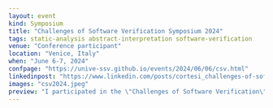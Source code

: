 ```yaml
---
layout: event
kind: Symposium
title: "Challenges of Software Verification Symposium 2024"
tags: static-analysis abstract-interpretation software-verification
venue: "Conference participant"
location: "Venice, Italy"
when: "June 6-7, 2024"
confpage: "https://unive-ssv.github.io/events/2024/06/06/csv.html"
linkedinpost: "https://www.linkedin.com/posts/cortesi_challenges-of-software-verification-symposium-activity-7204749859692646400-nmQX?utm_source=share&utm_medium=member_desktop"
images: "csv2024.jpeg"
preview: "I participated in the \"Challenges of Software Verification\" Symposium held on June 6-7, 2024, at Ca’ Foscari University of Venice. The event featured several sessions focusing on theoretical results, practical applications, innovative tools, and their impact on software engineering and DevOps. Selected abstracts were invited for full paper submission to a special issue of the Springer International Journal on Software Tools for Technology Transfer. Previous symposium talks have been published in Springer-Nature journals."
---
```


  